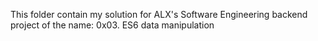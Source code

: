 This folder contain my solution for ALX's Software Engineering backend project of the name: 0x03. ES6 data manipulation
